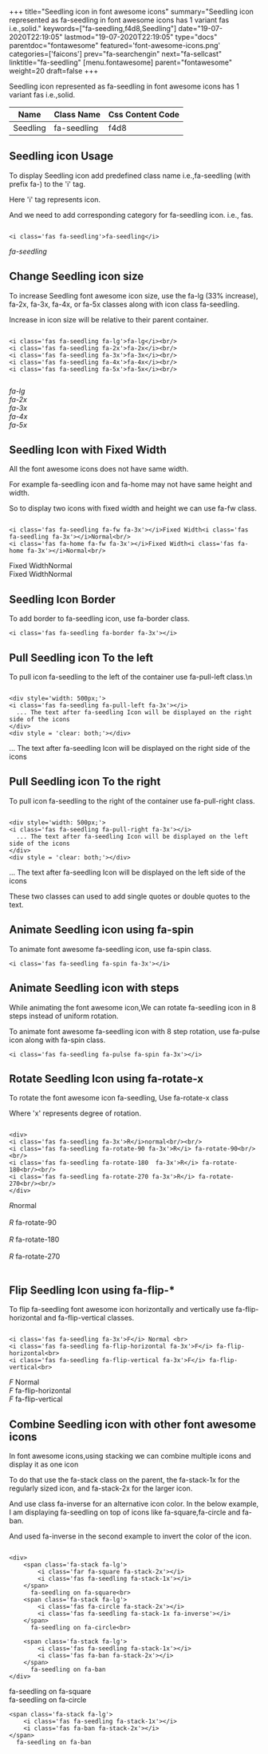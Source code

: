 +++
title="Seedling icon in font awesome icons"
summary="Seedling icon represented as fa-seedling in font awesome icons has 1 variant fas i.e.,solid."
keywords=["fa-seedling,f4d8,Seedling"]
date="19-07-2020T22:19:05"
lastmod="19-07-2020T22:19:05"
type="docs"
parentdoc="fontawesome"
featured='font-awesome-icons.png'
categories=['faicons']
prev="fa-searchengin"
next="fa-sellcast"
linktitle="fa-seedling"
[menu.fontawesome]
parent="fontawesome"
weight=20
draft=false
+++


Seedling icon represented as fa-seedling in font awesome icons has 1 variant fas i.e.,solid.

<div class='table-responsive'><table class='table'><thead><tr><th>Name</th><th>Class Name</th><th>Css Content Code</th></tr></thead><tbody><tr><td>Seedling</td><td>fa-seedling</td><td>f4d8</td></tr></tbody></table></div>



## Seedling icon Usage

To display Seedling icon add predefined class name i.e.,fa-seedling (with prefix fa-) to the 'i' tag.

Here 'i' tag represents icon.

And we need to add corresponding category for fa-seedling icon. i.e., fas.


```

<i class='fas fa-seedling'>fa-seedling</i>
```

<i class='fas fa-seedling'>fa-seedling</i>




## Change Seedling icon size
To increase Seedling font awesome icon size, use the fa-lg (33% increase), fa-2x, fa-3x, fa-4x, or fa-5x classes along with icon class fa-seedling.

Increase in icon size will be relative to their parent container. 

```

<i class='fas fa-seedling fa-lg'>fa-lg</i><br/>
<i class='fas fa-seedling fa-2x'>fa-2x</i><br/>
<i class='fas fa-seedling fa-3x'>fa-3x</i><br/>
<i class='fas fa-seedling fa-4x'>fa-4x</i><br/>
<i class='fas fa-seedling fa-5x'>fa-5x</i><br/>
            
```

<i class='fas fa-seedling fa-lg'>fa-lg</i><br/>
<i class='fas fa-seedling fa-2x'>fa-2x</i><br/>
<i class='fas fa-seedling fa-3x'>fa-3x</i><br/>
<i class='fas fa-seedling fa-4x'>fa-4x</i><br/>
<i class='fas fa-seedling fa-5x'>fa-5x</i><br/>
            



## Seedling Icon with Fixed Width 

All the font awesome icons does not have same width.

For example fa-seedling icon and fa-home may not have same height and width.

So to display two icons with fixed width and height we can use fa-fw class.


```

<i class='fas fa-seedling fa-fw fa-3x'></i>Fixed Width<i class='fas fa-seedling fa-3x'></i>Normal<br/>
<i class='fas fa-home fa-fw fa-3x'></i>Fixed Width<i class='fas fa-home fa-3x'></i>Normal<br/>
```

<i class='fas fa-seedling fa-fw fa-3x'></i>Fixed Width<i class='fas fa-seedling fa-3x'></i>Normal<br/>
<i class='fas fa-home fa-fw fa-3x'></i>Fixed Width<i class='fas fa-home fa-3x'></i>Normal<br/>



## Seedling Icon Border 

To add border to fa-seedling icon, use fa-border class.


```
<i class='fas fa-seedling fa-border fa-3x'></i>

```
<i class='fas fa-seedling fa-border fa-3x'></i>





## Pull Seedling icon To the left

To pull icon fa-seedling to the left of the container use fa-pull-left class.\n

```

<div style='width: 500px;'>
<i class='fas fa-seedling fa-pull-left fa-3x'></i>
  ... The text after fa-seedling Icon will be displayed on the right side of the icons
</div>
<div style = 'clear: both;'></div>
```

<div style='width: 500px;'>
<i class='fas fa-seedling fa-pull-left fa-3x'></i>
  ... The text after fa-seedling Icon will be displayed on the right side of the icons
</div>
<div style = 'clear: both;'></div>




## Pull Seedling icon To the right
To pull icon fa-seedling to the right of the container use fa-pull-right class.

```

<div style='width: 500px;'>
<i class='fas fa-seedling fa-pull-right fa-3x'></i>
  ... The text after fa-seedling Icon will be displayed on the left side of the icons
</div>
<div style = 'clear: both;'></div>
```

<div style='width: 500px;'>
<i class='fas fa-seedling fa-pull-right fa-3x'></i>
  ... The text after fa-seedling Icon will be displayed on the left side of the icons
</div>
<div style = 'clear: both;'></div>

These two classes can used to add single quotes or double quotes to the text.


## Animate Seedling icon using fa-spin
To animate font awesome fa-seedling icon, use fa-spin class.

```
<i class='fas fa-seedling fa-spin fa-3x'></i>
```
<i class='fas fa-seedling fa-spin fa-3x'></i>




## Animate Seedling icon with steps
While animating the font awesome icon,We can rotate fa-seedling icon in 8 steps instead of uniform rotation.

To animate font awesome fa-seedling icon with 8 step rotation, use fa-pulse icon along with fa-spin class.


```
<i class='fas fa-seedling fa-pulse fa-spin fa-3x'></i>

```
<i class='fas fa-seedling fa-pulse fa-spin fa-3x'></i>





## Rotate Seedling Icon using fa-rotate-x
To rotate the font awesome icon fa-seedling, Use fa-rotate-x class

Where 'x' represents degree of rotation.


```

<div>
<i class='fas fa-seedling fa-3x'>R</i>normal<br/><br/>
<i class='fas fa-seedling fa-rotate-90 fa-3x'>R</i> fa-rotate-90<br/><br/> 
<i class='fas fa-seedling fa-rotate-180  fa-3x'>R</i> fa-rotate-180<br/><br/> 
<i class='fas fa-seedling fa-rotate-270 fa-3x'>R</i> fa-rotate-270<br/><br/>
</div>
```

<div>
<i class='fas fa-seedling fa-3x'>R</i>normal<br/><br/>
<i class='fas fa-seedling fa-rotate-90 fa-3x'>R</i> fa-rotate-90<br/><br/> 
<i class='fas fa-seedling fa-rotate-180  fa-3x'>R</i> fa-rotate-180<br/><br/> 
<i class='fas fa-seedling fa-rotate-270 fa-3x'>R</i> fa-rotate-270<br/><br/>
</div>




## Flip Seedling Icon using fa-flip-*
To flip fa-seedling font awesome icon horizontally and vertically use fa-flip-horizontal and fa-flip-vertical classes. 

```

<i class='fas fa-seedling fa-3x'>F</i> Normal <br>
<i class='fas fa-seedling fa-flip-horizontal fa-3x'>F</i> fa-flip-horizontal<br>
<i class='fas fa-seedling fa-flip-vertical fa-3x'>F</i> fa-flip-vertical<br>
```

<i class='fas fa-seedling fa-3x'>F</i> Normal <br>
<i class='fas fa-seedling fa-flip-horizontal fa-3x'>F</i> fa-flip-horizontal<br>
<i class='fas fa-seedling fa-flip-vertical fa-3x'>F</i> fa-flip-vertical<br>




## Combine Seedling icon with other font awesome icons
In font awesome icons,using stacking we can combine multiple icons and display it as one icon 

To do that use the fa-stack class on the parent, the fa-stack-1x for the regularly sized icon, and fa-stack-2x for the larger icon.

And use class fa-inverse for an alternative icon color. 
In the below example, I am displaying fa-seedling on top of icons like fa-square,fa-circle and fa-ban.

And used fa-inverse in the second example to invert the color of the icon.

```

<div>
    <span class='fa-stack fa-lg'>
        <i class='far fa-square fa-stack-2x'></i>
        <i class='fas fa-seedling fa-stack-1x'></i>
    </span>
      fa-seedling on fa-square<br>
    <span class='fa-stack fa-lg'>
        <i class='fas fa-circle fa-stack-2x'></i>
        <i class='fas fa-seedling fa-stack-1x fa-inverse'></i>
    </span>
      fa-seedling on fa-circle<br>

    <span class='fa-stack fa-lg'>
        <i class='fas fa-seedling fa-stack-1x'></i>
        <i class='fas fa-ban fa-stack-2x'></i>
    </span>
      fa-seedling on fa-ban
</div>
```

<div>
    <span class='fa-stack fa-lg'>
        <i class='far fa-square fa-stack-2x'></i>
        <i class='fas fa-seedling fa-stack-1x'></i>
    </span>
      fa-seedling on fa-square<br>
    <span class='fa-stack fa-lg'>
        <i class='fas fa-circle fa-stack-2x'></i>
        <i class='fas fa-seedling fa-stack-1x fa-inverse'></i>
    </span>
      fa-seedling on fa-circle<br>

    <span class='fa-stack fa-lg'>
        <i class='fas fa-seedling fa-stack-1x'></i>
        <i class='fas fa-ban fa-stack-2x'></i>
    </span>
      fa-seedling on fa-ban
</div>






